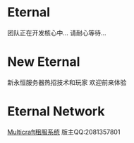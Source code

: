 # Eternal
团队正在开发核心中...
请耐心等待...
# New Eternal
新永恒服务器热招技术和玩家
欢迎前来体验
# Eternal Network
[Multicraft租服系统](https://yhmcpe.com)
版主QQ:2081357801
